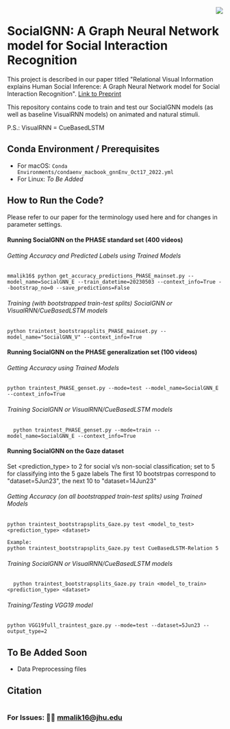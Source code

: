 <img src="icon.png" align="right" />

# SocialGNN: A Graph Neural Network model for Social Interaction Recognition 

<!--
[![Project Status: WIP – Initial development is in progress, but there has not yet been a stable, usable release suitable for the public.](https://www.repostatus.org/badges/latest/wip.svg)](https://www.repostatus.org/#wip) ![Progress](https://progress-bar.dev/85/?title=completed) -->

This project is described in our paper titled "Relational Visual Information explains Human Social Inference: A Graph Neural Network model for Social Interaction Recognition". [Link to Preprint](https://psyarxiv.com/5cuyr)

This repository contains code to train and test our SocialGNN models (as well as baseline VisualRNN models) on animated and natural stimuli.

P.S.: VisualRNN = CueBasedLSTM

## Conda Environment / Prerequisites
- For macOS: 
```Conda Environments/condaenv_macbook_gnnEnv_Oct17_2022.yml ```
- For Linux: _To Be Added_

## How to Run the Code?
Please refer to our paper for the terminology used here and for changes in parameter settings.

#### Running SocialGNN on the PHASE standard set (400 videos)

###### Getting Accuracy and Predicted Labels using Trained Models
  ```
  mmalik16$ python get_accuracy_predictions_PHASE_mainset.py --model_name=SocialGNN_E --train_datetime=20230503 --context_info=True --bootstrap_no=0 --save_predictions=False
  ```
###### Training (with bootstrapped train-test splits) SocialGNN or VisualRNN/CueBasedLSTM models
  ```
  python traintest_bootstrapsplits_PHASE_mainset.py --model_name="SocialGNN_V" --context_info=True
  ```
#### Running SocialGNN on the PHASE generalization set (100 videos)
###### Getting Accuracy using Trained Models
  ```
  python traintest_PHASE_genset.py --mode=test --model_name=SocialGNN_E --context_info=True
  
  ```
###### Training SocialGNN or VisualRNN/CueBasedLSTM models
```
  python traintest_PHASE_genset.py --mode=train --model_name=SocialGNN_E --context_info=True
```


#### Running SocialGNN on the Gaze dataset
Set <prediction_type> to 2 for social v/s non-social classification; set to 5 for classifying into the 5 gaze labels
The first 10 bootstrpas correspond to "dataset=5Jun23", the next 10 to "dataset=14Jun23"

###### Getting Accuracy (on all bootstrapped train-test splits) using Trained Models
  ```
  python traintest_bootstrapsplits_Gaze.py test <model_to_test> <prediction_type> <dataset>
  
  Example:
  python traintest_bootstrapsplits_Gaze.py test CueBasedLSTM-Relation 5
  ```
###### Training SocialGNN or VisualRNN/CueBasedLSTM models
```
  python traintest_bootstrapsplits_Gaze.py train <model_to_train> <prediction_type> <dataset>
```
###### Training/Testing VGG19 model
```
python VGG19full_traintest_gaze.py --mode=test --dataset=5Jun23 --output_type=2
```

<!--- ## Repository Components --->

## To Be Added Soon
- Data Preprocessing files

## Citation
```
```

### For Issues: 👩‍💻 mmalik16@jhu.edu
